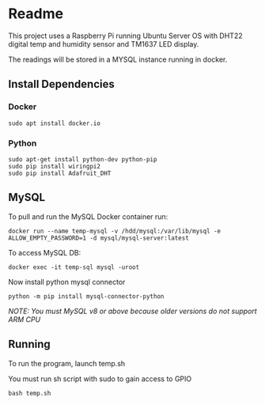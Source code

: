 # Readme

This project uses a Raspberry Pi running Ubuntu Server OS 
with DHT22 digital temp and humidity sensor and TM1637 LED display.

The readings will be stored in a MYSQL instance running in docker.

## Install Dependencies

### Docker

```$xslt
sudo apt install docker.io
```

### Python 

```$xslt
sudo apt-get install python-dev python-pip
sudo pip install wiringpi2
sudo pip install Adafruit_DHT
```

## MySQL

To pull and run the MySQL Docker container run:

```$xslt
docker run --name temp-mysql -v /hdd/mysql:/var/lib/mysql -e ALLOW_EMPTY_PASSWORD=1 -d mysql/mysql-server:latest
```

To access MySQL DB: 

```$xslt
docker exec -it temp-sql mysql -uroot
```

Now install python mysql connector

```$xslt
python -m pip install mysql-connector-python 
```

_*NOTE: You must MySQL v8 or above because older versions do not support ARM CPU*_

## Running

To run the program, launch temp.sh

You must run sh script with sudo to gain access to GPIO

```$xslt
bash temp.sh
```
